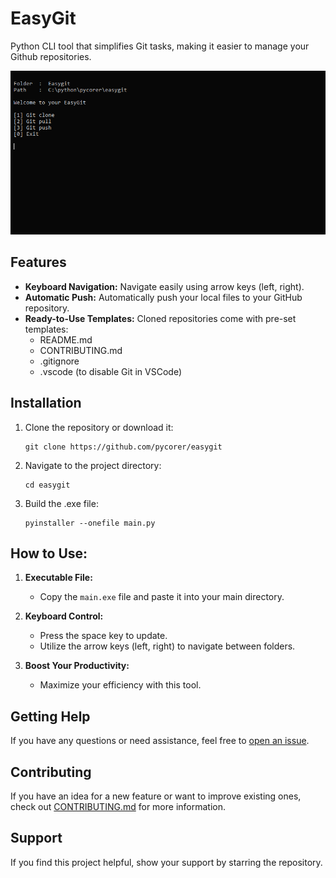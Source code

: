 # EasyGit

Python CLI tool that simplifies Git tasks, making it easier to manage your Github repositories.

![](example.png)

## Features

- **Keyboard Navigation:** Navigate easily using arrow keys (left, right).
- **Automatic Push:** Automatically push your local files to your GitHub repository.
- **Ready-to-Use Templates:** Cloned repositories come with pre-set templates:
  - README.md
  - CONTRIBUTING.md
  - .gitignore
  - .vscode (to disable Git in VSCode)

## Installation

1. Clone the repository or download it:

   ```shell
   git clone https://github.com/pycorer/easygit
   ```

2. Navigate to the project directory:

   ```shell
   cd easygit
   ```

3. Build the .exe file:

   ```shell
   pyinstaller --onefile main.py
   ```

## How to Use:

1. **Executable File:**

   - Copy the `main.exe` file and paste it into your main directory.

2. **Keyboard Control:**

   - Press the space key to update.
   - Utilize the arrow keys (left, right) to navigate between folders.

3. **Boost Your Productivity:**
   - Maximize your efficiency with this tool.

## Getting Help

If you have any questions or need assistance, feel free to [open an issue](https://github.com/pycorer/easygit/issues).

## Contributing

If you have an idea for a new feature or want to improve existing ones, check out [CONTRIBUTING.md](CONTRIBUTING.md) for more information.

## Support

If you find this project helpful, show your support by starring the repository.